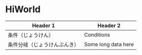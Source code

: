 # HiWorld
| Header 1                  | Header 2            |
| ---------                 | ------------------- | 
| 条件（じょうけん）          |    Conditions                 |
| 条件分岐（じょうけんぶんき） | Some long data here |
